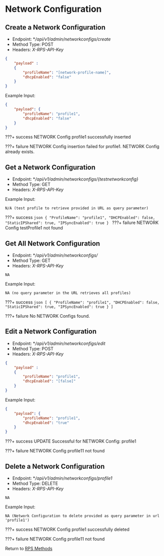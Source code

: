 # Network Configuration

## Create a Network Configuration

* Endpoint: **/api/v1/admin/networkconfigs/create*
* Method Type: POST
* Headers: *X-RPS-API-Key*

```json
{
	"payload" :  
    {
        "profileName": "[network-profile-name]",
        "dhcpEnabled": "false"
    }
}
```

Example Input:

```json
{
	"payload": {
		"profileName": "profile1",
        "dhcpEnabled": "false"
	}
}
```

???+ success
    NETWORK Config profile1 successfully inserted

???+ failure
    NETWORK Config insertion failed for profile1. NETWORK Config already exists.

## Get a Network Configuration

* Endpoint: **/api/v1/admin/networkconfigs/{testnetworkconfig}*
* Method Type: GET
* Headers: *X-RPS-API-Key*

Example Input:

```
N/A (test profile to retrieve provided in URL as query parameter)
```

???+ success 
    ```json
    {
        "ProfileName": "profile1",
        "DHCPEnabled": false,
        "StaticIPShared": true,
        "IPSyncEnabled": true
    }
    ```
???+ failure
    NETWORK Config testProfile1 not found

## Get All Network Configuration

* Endpoint: **/api/v1/admin/networkconfigs/*
* Method Type: GET
* Headers: *X-RPS-API-Key*

```
NA
```

Example Input:

```
NA (no query parameter in the URL retrieves all profiles)
```

???+ success
    ```json
    [
        {
            "ProfileName": "profile1",
            "DHCPEnabled": false,
            "StaticIPShared": true,
            "IPSyncEnabled": true
        }
    ]
    ```

???+ failure
    No NETWORK Configs found.

## Edit a Network Configuration


* Endpoint: **/api/v1/admin/networkconfigs/edit*
* Method Type: POST
* Headers: *X-RPS-API-Key*

```json
{
	"payload" :  
    {
        "profileName": "profile1",
        "dhcpEnabled": "[false]"
    }
}
```

Example Input:

```json
{
	"payload": {
		"profileName": "profile1",
        "dhcpEnabled": "true"
	}
}
```

???+ success
    UPDATE Successful for NETWORK Config: profile1

???+ failure
    NETWORK Config profile11 not found

## Delete a Network Configuration

* Endpoint: **/api/v1/admin/networkconfigs/profile1*
* Method Type: DELETE
* Headers: *X-RPS-API-Key*

```
NA
```

Example Input:

```
NA (Network Configuration to delete provided as query parameter in url 'profile1')
```

???+ success
NETWORK Config profile1 successfully deleted

???+ failure
    NETWORK Config profile11 not found


Return to [RPS Methods](../indexRPS.md)